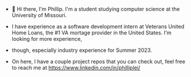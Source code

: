 - 👋 Hi there, I'm Phillip. I'm a student studying computer science at the University of Missouri.

- I have experience as a software development intern at Veterans United Home Loans, the #1 VA mortage provider in the United States. I'm looking for more experience, 
- though, especially industry experience for Summer 2023.

- On here, I have a couple project repos that you can check out, feel free to reach me at https://www.linkedin.com/in/philliplei/

